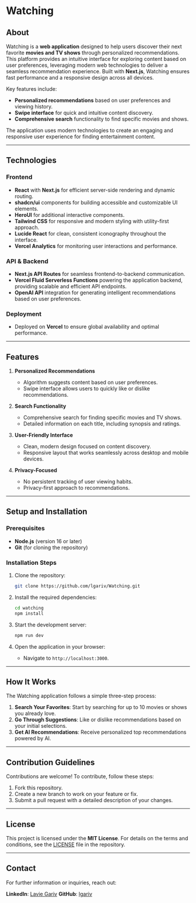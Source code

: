 # Watching

## About

Watching is a **web application** designed to help users discover their next favorite **movies and TV shows** through personalized recommendations. This platform provides an intuitive interface for exploring content based on user preferences, leveraging modern web technologies to deliver a seamless recommendation experience. Built with **Next.js**, Watching ensures fast performance and a responsive design across all devices.

Key features include:

- **Personalized recommendations** based on user preferences and viewing history.
- **Swipe interface** for quick and intuitive content discovery.
- **Comprehensive search** functionality to find specific movies and shows.

The application uses modern technologies to create an engaging and responsive user experience for finding entertainment content.

---

## Technologies

### Frontend

- **React** with **Next.js** for efficient server-side rendering and dynamic routing.
- **shadcn/ui** components for building accessible and customizable UI elements.
- **HeroUI** for additional interactive components.
- **Tailwind CSS** for responsive and modern styling with utility-first approach.
- **Lucide React** for clean, consistent iconography throughout the interface.
- **Vercel Analytics** for monitoring user interactions and performance.

### API & Backend

- **Next.js API Routes** for seamless frontend-to-backend communication.
- **Vercel Fluid Serverless Functions** powering the application backend, providing scalable and efficient API endpoints.
- **OpenAI API** integration for generating intelligent recommendations based on user preferences.

### Deployment

- Deployed on **Vercel** to ensure global availability and optimal performance.

---

## Features

1. **Personalized Recommendations**

   - Algorithm suggests content based on user preferences.
   - Swipe interface allows users to quickly like or dislike recommendations.

2. **Search Functionality**

   - Comprehensive search for finding specific movies and TV shows.
   - Detailed information on each title, including synopsis and ratings.

3. **User-Friendly Interface**

   - Clean, modern design focused on content discovery.
   - Responsive layout that works seamlessly across desktop and mobile devices.

4. **Privacy-Focused**

   - No persistent tracking of user viewing habits.
   - Privacy-first approach to recommendations.

---

## Setup and Installation

### Prerequisites

- **Node.js** (version 16 or later)
- **Git** (for cloning the repository)

### Installation Steps

1. Clone the repository:

   ```bash
   git clone https://github.com/lgariv/Watching.git
   ```

2. Install the required dependencies:

   ```bash
   cd watching
   npm install
   ```

3. Start the development server:

   ```bash
   npm run dev
   ```

4. Open the application in your browser:

   - Navigate to `http://localhost:3000`.

---

## How It Works

The Watching application follows a simple three-step process:

1. **Search Your Favorites**: Start by searching for up to 10 movies or shows you already love.
2. **Go Through Suggestions**: Like or dislike recommendations based on your initial selections.
3. **Get AI Recommendations**: Receive personalized top recommendations powered by AI.

---

## Contribution Guidelines

Contributions are welcome! To contribute, follow these steps:

1. Fork this repository.
2. Create a new branch to work on your feature or fix.
3. Submit a pull request with a detailed description of your changes.

---

## License

This project is licensed under the **MIT License**. For details on the terms and conditions, see the [LICENSE](LICENSE) file in the repository.

---

## Contact

For further information or inquiries, reach out:

**LinkedIn**: [Lavie Gariv](https://www.linkedin.com/in/lavie-gariv/)
**GitHub**: [lgariv](https://github.com/lgariv/Watching) 